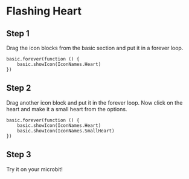 # Flashing Heart

## Step 1

Drag the icon blocks from the basic section and put it in a forever loop.
```blocks
basic.forever(function () {
    basic.showIcon(IconNames.Heart)
})
```

## Step 2

Drag another icon block and put it in the forever loop. Now click on the heart and make it a small heart from the options.
```blocks
basic.forever(function () {
    basic.showIcon(IconNames.Heart)
    basic.showIcon(IconNames.SmallHeart)
})
```
## Step 3
Try it on your microbit!
